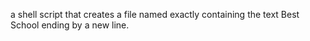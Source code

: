 a shell script that creates a file named exactly  containing the text Best School ending by a new line.
